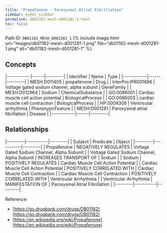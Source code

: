 ```yaml
---
title: "Propafenone - Paroxysmal Atrial Fibrillation"
sidebar: mydoc_sidebar
permalink: db01182-mesh-d001281-1.html
toc: false 
---
```



Path ID: `DB01182_MESH_D001281_1`
{% include image.html url="images/db01182-mesh-d001281-1.png" file="db01182-mesh-d001281-1.png" alt="db01182-mesh-d001281-1" %}

## Concepts

|------------|------|---------|
| Identifier | Name | Type    |
|------------|------|---------|
| MESH:D011405 | propafenone | Drug |
| InterPro:IPR001696 | Voltage gated sodium channel, alpha subunit | GeneFamily |
| MESH:D012964 | Sodium | ChemicalSubstance |
| GO:0086001 | Cardiac muscle cell action potential | BiologicalProcess |
| GO:0086003 | cardiac muscle cell contraction | BiologicalProcess |
| HP:0004308 | Ventricular arrhythmia | PhenotypicFeature |
| MESH:D001281 | Paroxysmal atrial fibrillation | Disease |
|------------|------|---------|

## Relationships

|---------|-----------|---------|
| Subject | Predicate | Object  |
|---------|-----------|---------|
| Propafenone | NEGATIVELY REGULATES | Voltage Gated Sodium Channel, Alpha Subunit |
| Voltage Gated Sodium Channel, Alpha Subunit | INCREASES TRANSPORT OF | Sodium |
| Sodium | POSITIVELY REGULATES | Cardiac Muscle Cell Action Potential |
| Cardiac Muscle Cell Action Potential | POSITIVELY CORRELATED WITH | Cardiac Muscle Cell Contraction |
| Cardiac Muscle Cell Contraction | POSITIVELY CORRELATED WITH | Ventricular Arrhythmia |
| Ventricular Arrhythmia | MANIFESTATION OF | Paroxysmal Atrial Fibrillation |
|---------|-----------|---------|

Reference: 
  - [https://go.drugbank.com/drugs/DB01182](https://go.drugbank.com/drugs/DB01182)
  - [https://en.wikipedia.org/wiki/Propafenone](https://en.wikipedia.org/wiki/Propafenone)
